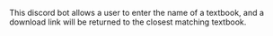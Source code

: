 This discord bot allows a user to enter the name of a textbook, and a download link will be returned to the closest matching textbook.
